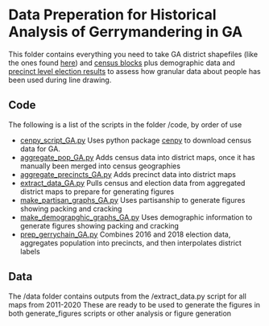 # Data Preperation for Historical Analysis of Gerrymandering in GA

This folder contains everything you need to take GA district shapefiles 
(like the ones found [here](https://data-hub.gio.georgia.gov/datasets/GARC::georgia-senate-districts)) 
and [census blocks](https://catalog.data.gov/dataset/tiger-line-shapefile-2017-2010-state-georgia-2010-census-block-state-based)
plus demographic data and [precinct level election results](https://openprecincts.org/ga/)
to assess how granular data about people has been used during line drawing. 

## Code
The following is a list of the scripts in the folder /code, by order of use
- [cenpy_script_GA.py](https://github.com/hwheelen/PGP_RapidResponse/blob/master/Georgia/code/cenpy_script_GA.py)
    Uses python package [cenpy](https://pypi.org/project/cenpy/) to download census data for GA.
- [aggregate_pop_GA.py](https://github.com/hwheelen/PGP_RapidResponse/blob/master/Georgia/code/aggregate_pop_GA.py)
    Adds census data into district maps, once it has manually been merged into census geographies
- [aggregate_precincts_GA.py](https://github.com/hwheelen/PGP_RapidResponse/blob/master/Georgia/code/aggregate_precincts_GA.py)
    Adds precinct data into district maps
- [extract_data_GA.py](https://github.com/hwheelen/PGP_RapidResponse/blob/master/Georgia/code/extract_data_GA.py)
    Pulls census and election data from aggregated district maps to prepare for generating figures
- [make_partisan_graphs_GA.py](https://github.com/hwheelen/PGP_RapidResponse/blob/master/Georgia/code/make_partisan_graphs_GA.py)
    Uses partisanship to generate figures showing packing and cracking
- [make_demograpghic_graphs_GA.py](https://github.com/hwheelen/PGP_RapidResponse/blob/master/Georgia/code/make_demographic_graphs_GA.py)
    Uses demographic information to generate figures showing packing and cracking
- [prep_gerrychain_GA.py](https://github.com/hwheelen/PGP_RapidResponse/blob/master/Georgia/code/prep_gerrychain_GA.py)
    Combines 2016 and 2018 election data, aggregates population into precincts, and then interpolates district labels


## Data
The /data folder contains outputs from the /extract_data.py script for all maps from 2011-2020
These are ready to be used to generate the figures in both generate_figures scripts
or other analysis or figure generation

